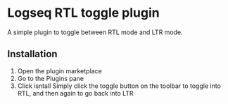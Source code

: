 # Logseq RTL toggle plugin

A simple plugin to toggle between RTL mode and LTR mode. 
## Installation
1. Open the plugin marketplace
2. Go to the Plugins pane
3. Click isntall
Simply click the toggle button on the toolbar to toggle into RTL, and then again to go back into LTR